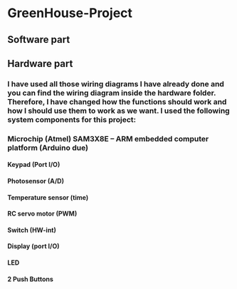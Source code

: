 # GreenHouse-Project
## Software part
### 



## Hardware part
### I have used all those wiring diagrams I have already done and you can find the wiring diagram inside the hardware folder. Therefore, I have changed how the functions should work and how I should use them to work as we want. I used the following system components for this project: 

### Microchip (Atmel) SAM3X8E – ARM embedded computer platform (Arduino due)  

 #### Keypad (Port I/O)  

 #### Photosensor (A/D)  

 #### Temperature sensor (time)  

#### RC servo motor (PWM)  

 #### Switch (HW-int)  

 #### Display (port I/O)  

 #### LED  

#### 2 Push Buttons 
